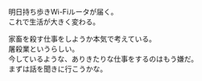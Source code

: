 明日持ち歩きWi-Fiルータが届く。  
これで生活が大きく変わる。  

家畜を殺す仕事をしようか本気で考えている。  
屠殺業というらしい。  
今しているような、ありきたりな仕事をするのはもう嫌だ。  
まずは話を聞きに行こうかな。
